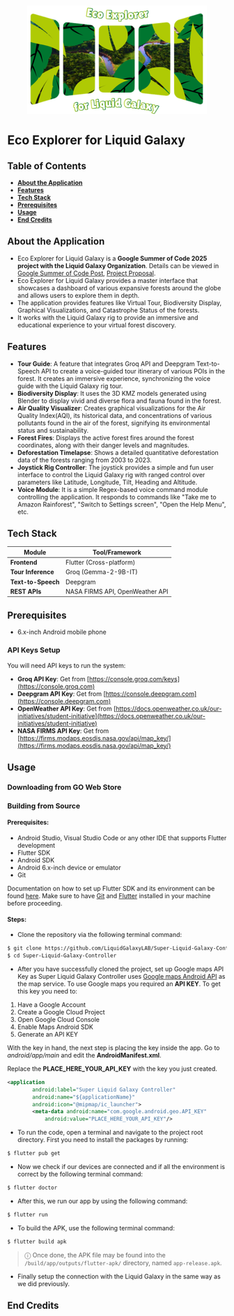 <p align="center">
  <img alt="Eco Explorer for Liquid Galaxy" src="https://github.com/LiquidGalaxyLAB/Eco-Explorer/blob/main/assets/logos/logo.png?raw=true" height="250px">
</p>  

# Eco Explorer for Liquid Galaxy

## Table of Contents

- **[About the Application](#about-the-application)**
- **[Features](#features)**
- **[Tech Stack](#tech-stack)**
- **[Prerequisites](#prerequisites)**
- **[Usage](#usage)**
- **[End Credits](#end-credits)**

## About the Application

* Eco Explorer for Liquid Galaxy is a **Google Summer of Code 2025 project with the Liquid Galaxy Organization**. Details can be viewed in [Google Summer of Code Post](https://summerofcode.withgoogle.com/programs/2025/projects/5LWWagWD), [Project Proposal](https://docs.google.com/document/d/1nkxPkUJKnywNoUq8j_fWccEUoKljx3gN8Pv26rplnmA/).
* Eco Explorer for Liquid Galaxy provides a master interface that showcases a dashboard of various expansive forests around the globe and allows users to explore them in depth.
* The application provides features like Virtual Tour, Biodiversity Display, Graphical Visualizations, and Catastrophe Status of the forests.
* It works with the Liquid Galaxy rig to provide an immersive and educational experience to your virtual forest discovery.
## Features

* **Tour Guide**: A feature that integrates Groq API and Deepgram Text-to-Speech API to create a voice-guided tour itinerary of various POIs in the forest. It creates an immersive experience, synchronizing the voice guide with the Liquid Galaxy rig tour.
* **Biodiversity Display**: It uses the 3D KMZ models generated using Blender to display vivid and diverse flora and fauna found in the forest.
* **Air Quality Visualizer**: Creates graphical visualizations for the Air Quality Index(AQI), its historical data, and concentrations of various pollutants found in the air of the forest, signifying its environmental status and sustainability.
* **Forest Fires**: Displays the active forest fires around the forest coordinates, along with their danger levels and magnitudes.
* **Deforestation Timelapse**: Shows a detailed quantitative deforestation data of the forests ranging from 2003 to 2023.
* **Joystick Rig Controller**: The joystick provides a simple and fun user interface to control the Liquid Galaxy rig with ranged control over parameters like Latitude, Longitude, Tilt, Heading and Altitude.
* **Voice Module**: It is a simple Regex-based voice command module controlling the application. It responds to commands like "Take me to Amazon Rainforest", "Switch to Settings screen", "Open the Help Menu", etc.

## Tech Stack

| Module               | Tool/Framework                           |
|----------------------|------------------------------------------|
| **Frontend**         | Flutter (Cross-platform)                 |
| **Tour Inference**   | Groq (Gemma-2-9B-IT)                     |
| **Text-to-Speech**   | Deepgram                                 |
| **REST APIs**        | NASA FIRMS API, OpenWeather API          |

## Prerequisites

* 6.x-inch Android mobile phone
  
### API Keys Setup

You will need API keys to run the system:

- **Groq API Key**: Get from [https://console.groq.com/keys](https://console.groq.com)  
- **Deepgram API Key**: Get from [https://console.deepgram.com](https://console.deepgram.com)
- **OpenWeather API Key**: Get from [https://docs.openweather.co.uk/our-initiatives/student-initiative](https://docs.openweather.co.uk/our-initiatives/student-initiative)
- **NASA FIRMS API Key**: Get from [https://firms.modaps.eosdis.nasa.gov/api/map_key/](https://firms.modaps.eosdis.nasa.gov/api/map_key/)

## Usage

### Downloading from GO Web Store


### Building from Source

#### Prerequisites:

* Android Studio, Visual Studio Code or any other IDE that supports Flutter development
* Flutter SDK
* Android SDK
* Android 6.x-inch device or emulator
* Git

Documentation on how to set up Flutter SDK and its environment can be found [here](https://flutter.dev/docs/get-started/install). Make sure to have [Git](https://git-scm.com/) and [Flutter](https://flutter.dev) installed in your machine before proceeding.

#### Steps:

* Clone the repository via the following terminal command:

```bash
$ git clone https://github.com/LiquidGalaxyLAB/Super-Liquid-Galaxy-Controller.git
$ cd Super-Liquid-Galaxy-Controller
```

* After you have successfully cloned the project, set up Google maps API Key as Super Liquid Galaxy Controller uses [Google maps Android API](https://developers.google.com/maps/documentation/android-sdk/overview?hl=pt-br) as the map service. To use Google maps you required an **API KEY**. To get this key you need to:

1. Have a Google Account
2. Create a Google Cloud Project
3. Open Google Cloud Console
4. Enable Maps Android SDK
5. Generate an API KEY

With the key in hand, the next step is placing the key inside the app. Go to *android/app/main* and edit the **AndroidManifest.xml**.

Replace the **PLACE_HERE_YOUR_API_KEY** with the key you just created.

```XML
<application
        android:label="Super Liquid Galaxy Controller"
        android:name="${applicationName}"
        android:icon="@mipmap/ic_launcher">
        <meta-data android:name="com.google.android.geo.API_KEY"
            android:value="PLACE_HERE_YOUR_API_KEY"/>
```  

* To run the code, open a terminal and navigate to the project root directory. First you need to install the packages by running:

```bash
$ flutter pub get
```

* Now we check if our devices are connected and if all the environment is correct by the following terminal command:

```bash
$ flutter doctor
```

*  After this, we run our app by using the following command:

```bash
$ flutter run
```

* To build the APK, use the following terminal command:

```bash
$ flutter build apk
```

> ⓘ  Once done, the APK file may be found into the `/build/app/outputs/flutter-apk/` directory, named `app-release.apk`.

* Finally setup the connection with the Liquid Galaxy in the same way as we did previously.

## End Credits
